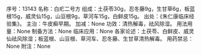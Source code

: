 序号：13143
名称：白疕二号方
组成：土茯苓30g，忍冬藤9g，生甘草6g，板蓝根15g，威灵仙15g，山豆根9g，草河车15g，白鲜皮15g。
出处：《朱仁康临床经验集》。
主治：牛皮癣早期。
加减：None
功效：清热解毒，祛风除湿。
用法用量：None
制备方法：None
临床应用：None
各家论述：土茯苓、白鲜皮、威灵仙祛风除湿；板蓝根、山豆根、草河车、忍冬藤、生甘草清热解毒。
用药禁忌：None
附注：None
